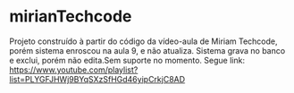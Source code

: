 # mirianTechcode
Projeto construído à partir do código da vídeo-aula de Miriam Techcode, porém sistema enroscou na aula 9, e não atualiza. Sistema grava no banco e exclui, porém não edita.Sem suporte no momento.
Segue link:
https://www.youtube.com/playlist?list=PLYGFJHWj9BYqSXzSfHGd46yipCrkjC8AD

